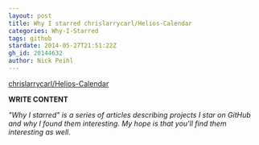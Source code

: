 ```yaml
---
layout: post
title: Why I starred chrislarrycarl/Helios-Calendar
categories: Why-I-Starred
tags: github
stardate: 2014-05-27T21:51:22Z
gh_id: 20144632
author: Nick Peihl
---
```


[chrislarrycarl/Helios-Calendar](star.repo.html_url)

**WRITE CONTENT**

*"Why I starred" is a series of articles describing projects I star on GitHub and why I found them interesting. My hope is that you'll find them interesting as well.*

